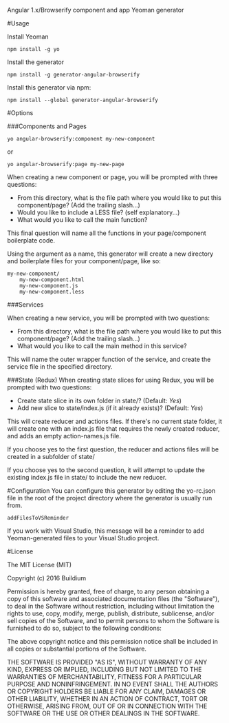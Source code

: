 Angular 1.x/Browserify component and app Yeoman generator

#Usage

Install Yeoman

```
npm install -g yo
```

Install the generator

```
npm install -g generator-angular-browserify
```

Install this generator via npm:

```
npm install --global generator-angular-browserify
```

#Options


###Components and Pages

```
yo angular-browserify:component my-new-component
```

or

```
yo angular-browserify:page my-new-page
```

When creating a new component or page, you will be prompted with three questions:

* From this directory, what is the file path where you would like to put this component/page? (Add the trailing slash...)
* Would you like to include a LESS file? (self explanatory...)
* What would you like to call the main function?

This final question will name all the functions in your page/component boilerplate code.  

Using the argument as a name, this generator will create a new directory and boilerplate files for your component/page, like so:

```
my-new-component/
    my-new-component.html
    my-new-component.js
    my-new-component.less
```

###Services

When creating a new service, you will be prompted with two questions:

* From this directory, what is the file path where you would like to put this component/page? (Add the trailing slash...)
* What would you like to call the main method in this service?

This will name the outer wrapper function of the service, and create the service file in the specified directory.

###State (Redux)
When creating state slices for using Redux, you will be prompted with two questions:

* Create state slice in its own folder in state/? (Default: *Yes*)
* Add new slice to state/index.js (if it already exists)? (Default: *Yes*)

This will create reducer and actions files. If there's no current state folder, it will create one with an index.js file
that requires the newly created reducer, and adds an empty action-names.js file.

If you choose yes to the first question, the reducer and actions files will be created in a subfolder of state/

If you choose yes to the second question, it will attempt to update the existing index.js file in state/ to include
the new reducer.

#Configuration
You can configure this generator by editing the yo-rc.json file in the root of the project directory where the generator is usually run from.

```
addFilesToVSReminder
```

If you work with Visual Studio, this message will be a reminder to add Yeoman-generated files to your Visual Studio project.


#License

The MIT License (MIT)

Copyright (c) 2016 Buildium

Permission is hereby granted, free of charge, to any person obtaining a copy of this software and associated documentation files (the "Software"), to deal in the Software without restriction, including without limitation the rights to use, copy, modify, merge, publish, distribute, sublicense, and/or sell copies of the Software, and to permit persons to whom the Software is furnished to do so, subject to the following conditions:

The above copyright notice and this permission notice shall be included in all copies or substantial portions of the Software.

THE SOFTWARE IS PROVIDED "AS IS", WITHOUT WARRANTY OF ANY KIND, EXPRESS OR IMPLIED, INCLUDING BUT NOT LIMITED TO THE WARRANTIES OF MERCHANTABILITY, FITNESS FOR A PARTICULAR PURPOSE AND NONINFRINGEMENT. IN NO EVENT SHALL THE AUTHORS OR COPYRIGHT HOLDERS BE LIABLE FOR ANY CLAIM, DAMAGES OR OTHER LIABILITY, WHETHER IN AN ACTION OF CONTRACT, TORT OR OTHERWISE, ARISING FROM, OUT OF OR IN CONNECTION WITH THE SOFTWARE OR THE USE OR OTHER DEALINGS IN THE SOFTWARE.
